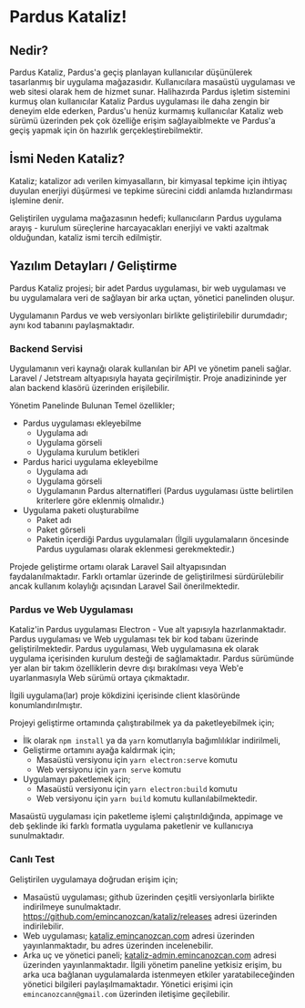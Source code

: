 # Pardus Kataliz!

## Nedir?

Pardus Kataliz, Pardus'a geçiş planlayan kullanıcılar düşünülerek tasarlanmış bir uygulama mağazasıdır. Kullanıcılara masaüstü uygulaması ve web sitesi olarak hem de hizmet sunar. Halihazırda Pardus işletim sistemini kurmuş olan kullanıcılar Kataliz Pardus uygulaması ile daha zengin bir deneyim elde ederken, Pardus'u henüz kurmamış kullanıcılar Kataliz web sürümü üzerinden pek çok özelliğe erişim sağlayaiblmekte ve Pardus'a geçiş yapmak için ön hazırlık gerçekleştirebilmektir. 

## İsmi Neden Kataliz?

Kataliz; katalizor adı verilen kimyasalların, bir kimyasal tepkime için ihtiyaç duyulan enerjiyi düşürmesi ve tepkime sürecini ciddi anlamda hızlandırması işlemine denir.

Geliştirilen uygulama mağazasının hedefi; kullanıcıların Pardus uygulama arayış - kurulum süreçlerine harcayacakları enerjiyi ve vakti azaltmak olduğundan, kataliz ismi tercih edilmiştir. 

## Yazılım Detayları / Geliştirme

Pardus Kataliz projesi; bir adet Pardus uygulaması, bir web uygulaması ve bu uygulamalara veri de sağlayan bir arka uçtan, yönetici panelinden oluşur.

Uygulamanın Pardus ve web versiyonları birlikte geliştirilebilir durumdadır; aynı kod tabanını paylaşmaktadır.

### Backend Servisi

Uygulamanın veri kaynağı olarak kullanılan bir API ve yönetim paneli sağlar. Laravel / Jetstream altyapısıyla hayata geçirilmiştir. Proje anadizininde yer alan backend klasörü üzerinden erişilebilir.

Yönetim Panelinde Bulunan Temel özellikler;
* Pardus uygulaması ekleyebilme
  * Uygulama adı
  * Uygulama görseli
  * Uygulama kurulum betikleri
* Pardus harici uygulama ekleyebilme
  * Uygulama adı
  * Uygulama görseli
  * Uygulamanın Pardus alternatifleri (Pardus uygulaması üstte belirtilen kriterlere göre eklenmiş olmalıdır.)
* Uygulama paketi oluşturabilme
  * Paket adı
  * Paket görseli
  * Paketin içerdiği Pardus uygulamaları (İlgili uygulamaların öncesinde Pardus uygulaması olarak eklenmesi gerekmektedir.) 

Projede geliştirme ortamı olarak Laravel Sail altyapısından faydalanılmaktadır. Farklı ortamlar üzerinde de geliştirilmesi sürdürülebilir ancak kullanım kolaylığı açısından Laravel Sail önerilmektedir. 

### Pardus ve Web Uygulaması

Kataliz'in Pardus uygulaması Electron - Vue alt yapısıyla hazırlanmaktadır. Pardus uygulaması ve Web uygulaması tek bir kod tabanı üzerinde geliştirilmektedir. Pardus uygulaması, Web uygulamasına ek olarak uygulama içerisinden kurulum desteği de sağlamaktadır. Pardus sürümünde yer alan bir takım özelliklerin devre dışı bırakılması veya Web'e uyarlanmasıyla Web sürümü ortaya çıkmaktadır.

İlgili uygulama(lar) proje kökdizini içerisinde client klasöründe konumlandırılmıştır. 

Projeyi geliştirme ortamında çalıştırabilmek ya da paketleyebilmek için;
  * İlk olarak `npm install` ya da `yarn` komutlarıyla bağımlılıklar indirilmeli,
  * Geliştirme ortamını ayağa kaldırmak için;
    * Masaüstü versiyonu için `yarn electron:serve` komutu
    * Web versiyonu için `yarn serve` komutu
  * Uygulamayı paketlemek için;
    * Masaüstü versiyonu için `yarn electron:build` komutu
    * Web versiyonu için `yarn build` komutu
kullanılabilmektedir.

Masaüstü uygulaması için paketleme işlemi çalıştırıldığında, appimage ve deb şeklinde iki farklı formatla uygulama paketlenir ve kullanıcıya sunulmaktadır.

### Canlı Test

Geliştirilen uygulamaya doğrudan erişim için;

* Masaüstü uygulaması; github üzerinden çeşitli versiyonlarla birlikte indirilmeye sunulmaktadır. https://github.com/emincanozcan/kataliz/releases adresi üzerinden indirilebilir.
* Web uygulaması; [kataliz.emincanozcan.com](https://kataliz.emincanozcan.com) adresi üzerinden yayınlanmaktadır, bu adres üzerinden incelenebilir.
* Arka uç ve yönetici paneli; [kataliz-admin.emincanozcan.com](https://kataliz-admin.emincanozcan.com) adresi üzerinden yayınlanmaktadır. İlgili yönetim paneline yetkisiz erişim, bu arka uca bağlanan uygulamalarda istenmeyen etkiler yaratabileceğinden yönetici bilgileri paylaşılmamaktadır. Yönetici erişimi için `emincanozcann@gmail.com` üzerinden iletişime geçilebilir.